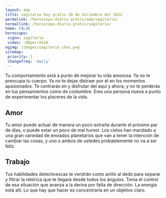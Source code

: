 ```yaml
---
layout: amp
title: sagitario hoy gratis 18 de diciembre del 2022 
permalink: /horoscopo-diario-gratis/amp/sagitario/
normallink: /horoscopo-diario-gratis/sagitario/
home: FALSE
horoscopo:
 signo: sagitario
 video: -DQpmrrAIeU
ogimg: /images/sagitario_char.png
sitemap:
 priority: 1
 changefreq: 'daily'
---
```



Tu comportamiento está a punto de mejorar tu vida amorosa. Ya no te preocupa tu cuerpo. Ya no te dejas distraer por él en los momentos apasionados. Te centrarás en y disfrutar del aquí y ahora, y no te perderás en tus pensamientos como de costumbre. Eres una persona nueva a punto de experimentar los placeres de la vida.

## Amor

Tu amor puede actuar de manera un poco extraña durante el próximo par de días, o puede estar un poco de mal humor. Los cielos han mandado a una gran variedad de enviados planetarios que van a tener la intención de cambiar las cosas, y uno o ambos de ustedes probablemente no va a ser feliz.

## Trabajo

Tus habilidades detectivescas te vendrán como anillo al dedo para separar y filtrar la retórica que te llegará desde todos los ángulos. Toma el control de esa situación que avanza a la deriva por falta de dirección. La energía está allí. Lo que hay que hacer es concentrarla en un objetivo claro.